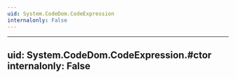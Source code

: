 ```yaml
---
uid: System.CodeDom.CodeExpression
internalonly: False
---
```


---
uid: System.CodeDom.CodeExpression.#ctor
internalonly: False
---
